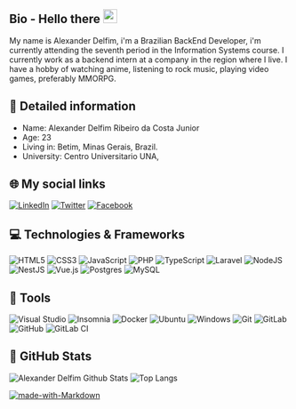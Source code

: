 ## Bio - Hello there <img src="https://raw.githubusercontent.com/MartinHeinz/MartinHeinz/master/wave.gif" width="25px">

My name is Alexander Delfim, i'm a Brazilian BackEnd Developer, i'm currently attending the seventh period in the Information Systems course. I currently work as a backend intern at a company in the region where I live. I have a hobby of watching anime, listening to rock music, playing video games, preferably MMORPG.

## 📝 Detailed information

* Name: Alexander Delfim Ribeiro da Costa Junior
* Age: 23
* Living in: Betim, Minas Gerais, Brazil.
* University: Centro Universitario UNA,

## 🌐 My social links

<a href="https://www.linkedin.com/in/alexander-delfim-807154182/">![LinkedIn](https://img.shields.io/badge/linkedin-%230077B5.svg?style=for-the-badge&logo=linkedin&logoColor=white)</a>
<a href="https://twitter.com/AlexanderDelfim">![Twitter](https://img.shields.io/badge/alexanderdelfim-%231DA1F2.svg?style=for-the-badge&logo=Twitter&logoColor=white)</a>
<a href="https://www.facebook.com/alexander.delfim">![Facebook](https://img.shields.io/badge/Facebook-%231877F2.svg?style=for-the-badge&logo=Facebook&logoColor=white)</a>

## 💻 Technologies & Frameworks

![HTML5](https://img.shields.io/badge/html5-%23E34F26.svg?style=for-the-badge&logo=html5&logoColor=white)
![CSS3](https://img.shields.io/badge/css3-%231572B6.svg?style=for-the-badge&logo=css3&logoColor=white)
![JavaScript](https://img.shields.io/badge/javascript-%23323330.svg?style=for-the-badge&logo=javascript&logoColor=%23F7DF1E)
![PHP](https://img.shields.io/badge/php-%23777BB4.svg?style=for-the-badge&logo=php&logoColor=white)
![TypeScript](https://img.shields.io/badge/typescript-%23007ACC.svg?style=for-the-badge&logo=typescript&logoColor=white)
![Laravel](https://img.shields.io/badge/laravel-%23FF2D20.svg?style=for-the-badge&logo=laravel&logoColor=white)
![NodeJS](https://img.shields.io/badge/node.js-6DA55F?style=for-the-badge&logo=node.js&logoColor=white)
![NestJS](https://img.shields.io/badge/nestjs-%23E0234E.svg?style=for-the-badge&logo=nestjs&logoColor=white)
![Vue.js](https://img.shields.io/badge/vuejs-%2335495e.svg?style=for-the-badge&logo=vuedotjs&logoColor=%234FC08D)
![Postgres](https://img.shields.io/badge/postgres-%23316192.svg?style=for-the-badge&logo=postgresql&logoColor=white)
![MySQL](https://img.shields.io/badge/mysql-%2300f.svg?style=for-the-badge&logo=mysql&logoColor=white)


## 🔧 Tools
![Visual Studio](https://img.shields.io/badge/Visual%20Studio-5C2D91.svg?style=for-the-badge&logo=visual-studio&logoColor=white)
![Insomnia](https://img.shields.io/badge/Insomnia-black?style=for-the-badge&logo=insomnia&logoColor=5849BE)
![Docker](https://img.shields.io/badge/docker-%230db7ed.svg?style=for-the-badge&logo=docker&logoColor=white)
![Ubuntu](https://img.shields.io/badge/Ubuntu-E95420?style=for-the-badge&logo=ubuntu&logoColor=white)
![Windows](https://img.shields.io/badge/Windows-0078D6?style=for-the-badge&logo=windows&logoColor=white)
![Git](https://img.shields.io/badge/git-%23F05033.svg?style=for-the-badge&logo=git&logoColor=white)
![GitLab](https://img.shields.io/badge/gitlab-%23181717.svg?style=for-the-badge&logo=gitlab&logoColor=white)
![GitHub](https://img.shields.io/badge/github-%23121011.svg?style=for-the-badge&logo=github&logoColor=white)
![GitLab CI](https://img.shields.io/badge/GitLabCI-%23181717.svg?style=for-the-badge&logo=gitlab&logoColor=white)

## 🌟 GitHub Stats

![Alexander Delfim Github Stats](https://github-readme-stats.vercel.app/api?username=alexanderdelfim&show_icons=true&theme=omni)
![Top Langs](https://github-readme-stats.vercel.app/api/top-langs/?username=alexanderdelfim&layout=compact&show_icons=true&theme=omni&langs_count=8)

[![made-with-Markdown](https://img.shields.io/badge/Made%20with-Markdown-1f425f.svg)](http://commonmark.org)
